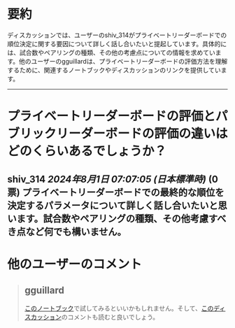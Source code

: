 # 要約 
ディスカッションでは、ユーザーのshiv_314がプライベートリーダーボードでの順位決定に関する要因について詳しく話し合いたいと提起しています。具体的には、試合数やペアリングの種類、その他の考慮点についての情報を求めています。他のユーザーのgguillardは、プライベートリーダーボードの評価方法を理解するために、関連するノートブックやディスカッションのリンクを提供しています。

---
# プライベートリーダーボードの評価とパブリックリーダーボードの評価の違いはどのくらいあるでしょうか？
**shiv_314** *2024年8月1日 07:07:05 (日本標準時)* (0票)
プライベートリーダーボードでの最終的な順位を決定するパラメータについて詳しく話し合いたいと思います。試合数やペアリングの種類、その他考慮すべき点など何でも構いません。
---
 # 他のユーザーのコメント
> ## gguillard
> 
> [このノートブック](https://www.kaggle.com/code/gguillard/llm-20-questions-trueskill-simulator)で試してみるといいかもしれません。そして、[このディスカッション](https://www.kaggle.com/competitions/llm-20-questions/discussion/521385)のコメントも読むと良いでしょう。
> 
>
